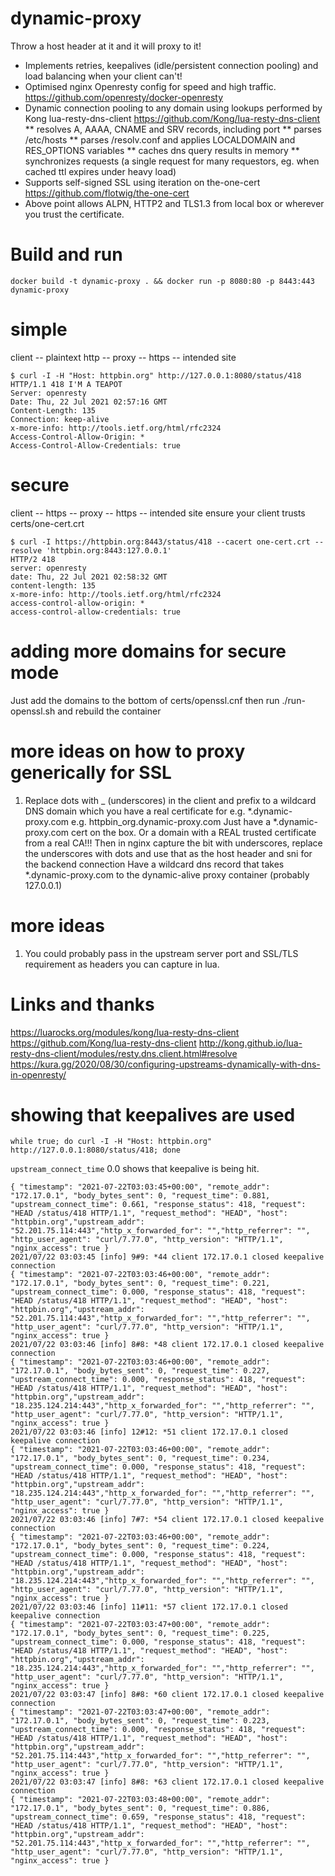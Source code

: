 # dynamic-proxy
Throw a host header at it and it will proxy to it!
* Implements retries, keepalives (idle/persistent connection pooling) and load balancing when your client can't!
* Optimised nginx Openresty config for speed and high traffic. https://github.com/openresty/docker-openresty
* Dynamic connection pooling to any domain using lookups performed by Kong lua-resty-dns-client https://github.com/Kong/lua-resty-dns-client
** resolves A, AAAA, CNAME and SRV records, including port
** parses /etc/hosts
** parses /resolv.conf and applies LOCALDOMAIN and RES_OPTIONS variables
** caches dns query results in memory
** synchronizes requests (a single request for many requestors, eg. when cached ttl expires under heavy load)
* Supports self-signed SSL using iteration on the-one-cert https://github.com/flotwig/the-one-cert
* Above point allows ALPN, HTTP2 and TLS1.3 from local box or wherever you trust the certificate.

# Build and run
`docker build -t dynamic-proxy . && docker run -p 8080:80 -p 8443:443 dynamic-proxy`

# simple 
client -- plaintext http -- proxy -- https -- intended site

```
$ curl -I -H "Host: httpbin.org" http://127.0.0.1:8080/status/418
HTTP/1.1 418 I'M A TEAPOT
Server: openresty
Date: Thu, 22 Jul 2021 02:57:16 GMT
Content-Length: 135
Connection: keep-alive
x-more-info: http://tools.ietf.org/html/rfc2324
Access-Control-Allow-Origin: *
Access-Control-Allow-Credentials: true
```

# secure
client -- https -- proxy -- https -- intended site
ensure your client trusts certs/one-cert.crt

```
$ curl -I https://httpbin.org:8443/status/418 --cacert one-cert.crt --resolve 'httpbin.org:8443:127.0.0.1'
HTTP/2 418 
server: openresty
date: Thu, 22 Jul 2021 02:58:32 GMT
content-length: 135
x-more-info: http://tools.ietf.org/html/rfc2324
access-control-allow-origin: *
access-control-allow-credentials: true
```

# adding more domains for secure mode
Just add the domains to the bottom of certs/openssl.cnf
then run ./run-openssl.sh
and rebuild the container

# more ideas on how to proxy generically for SSL
1. Replace dots with _ (underscores) in the client and prefix to a wildcard DNS domain which you have a real certificate for e.g. *.dynamic-proxy.com
e.g. httpbin_org.dynamic-proxy.com
Just have a *.dynamic-proxy.com cert on the box. Or a domain with a REAL trusted certificate from a real CA!!!
Then in nginx capture the bit with underscores, replace the underscores with dots and use that as the host header and sni for the backend connection
Have a wildcard dns record that takes *.dynamic-proxy.com to the dynamic-alive proxy container (probably 127.0.0.1)

# more ideas
1. You could probably pass in the upstream server port and SSL/TLS requirement as headers you can capture in lua.

# Links and thanks

https://luarocks.org/modules/kong/lua-resty-dns-client
https://github.com/Kong/lua-resty-dns-client
http://kong.github.io/lua-resty-dns-client/modules/resty.dns.client.html#resolve
https://kura.gg/2020/08/30/configuring-upstreams-dynamically-with-dns-in-openresty/

# showing that keepalives are used
 `while true; do curl -I -H "Host: httpbin.org" http://127.0.0.1:8080/status/418; done`

 `upstream_connect_time` 0.0 shows that keepalive is being hit.
```
{ "timestamp": "2021-07-22T03:03:45+00:00", "remote_addr": "172.17.0.1", "body_bytes_sent": 0, "request_time": 0.881, "upstream_connect_time": 0.661, "response_status": 418, "request": "HEAD /status/418 HTTP/1.1", "request_method": "HEAD", "host": "httpbin.org","upstream_addr": "52.201.75.114:443","http_x_forwarded_for": "","http_referrer": "", "http_user_agent": "curl/7.77.0", "http_version": "HTTP/1.1", "nginx_access": true }
2021/07/22 03:03:45 [info] 9#9: *44 client 172.17.0.1 closed keepalive connection
{ "timestamp": "2021-07-22T03:03:46+00:00", "remote_addr": "172.17.0.1", "body_bytes_sent": 0, "request_time": 0.221, "upstream_connect_time": 0.000, "response_status": 418, "request": "HEAD /status/418 HTTP/1.1", "request_method": "HEAD", "host": "httpbin.org","upstream_addr": "52.201.75.114:443","http_x_forwarded_for": "","http_referrer": "", "http_user_agent": "curl/7.77.0", "http_version": "HTTP/1.1", "nginx_access": true }
2021/07/22 03:03:46 [info] 8#8: *48 client 172.17.0.1 closed keepalive connection
{ "timestamp": "2021-07-22T03:03:46+00:00", "remote_addr": "172.17.0.1", "body_bytes_sent": 0, "request_time": 0.227, "upstream_connect_time": 0.000, "response_status": 418, "request": "HEAD /status/418 HTTP/1.1", "request_method": "HEAD", "host": "httpbin.org","upstream_addr": "18.235.124.214:443","http_x_forwarded_for": "","http_referrer": "", "http_user_agent": "curl/7.77.0", "http_version": "HTTP/1.1", "nginx_access": true }
2021/07/22 03:03:46 [info] 12#12: *51 client 172.17.0.1 closed keepalive connection
{ "timestamp": "2021-07-22T03:03:46+00:00", "remote_addr": "172.17.0.1", "body_bytes_sent": 0, "request_time": 0.234, "upstream_connect_time": 0.000, "response_status": 418, "request": "HEAD /status/418 HTTP/1.1", "request_method": "HEAD", "host": "httpbin.org","upstream_addr": "18.235.124.214:443","http_x_forwarded_for": "","http_referrer": "", "http_user_agent": "curl/7.77.0", "http_version": "HTTP/1.1", "nginx_access": true }
2021/07/22 03:03:46 [info] 7#7: *54 client 172.17.0.1 closed keepalive connection
{ "timestamp": "2021-07-22T03:03:46+00:00", "remote_addr": "172.17.0.1", "body_bytes_sent": 0, "request_time": 0.224, "upstream_connect_time": 0.000, "response_status": 418, "request": "HEAD /status/418 HTTP/1.1", "request_method": "HEAD", "host": "httpbin.org","upstream_addr": "18.235.124.214:443","http_x_forwarded_for": "","http_referrer": "", "http_user_agent": "curl/7.77.0", "http_version": "HTTP/1.1", "nginx_access": true }
2021/07/22 03:03:46 [info] 11#11: *57 client 172.17.0.1 closed keepalive connection
{ "timestamp": "2021-07-22T03:03:47+00:00", "remote_addr": "172.17.0.1", "body_bytes_sent": 0, "request_time": 0.225, "upstream_connect_time": 0.000, "response_status": 418, "request": "HEAD /status/418 HTTP/1.1", "request_method": "HEAD", "host": "httpbin.org","upstream_addr": "18.235.124.214:443","http_x_forwarded_for": "","http_referrer": "", "http_user_agent": "curl/7.77.0", "http_version": "HTTP/1.1", "nginx_access": true }
2021/07/22 03:03:47 [info] 8#8: *60 client 172.17.0.1 closed keepalive connection
{ "timestamp": "2021-07-22T03:03:47+00:00", "remote_addr": "172.17.0.1", "body_bytes_sent": 0, "request_time": 0.223, "upstream_connect_time": 0.000, "response_status": 418, "request": "HEAD /status/418 HTTP/1.1", "request_method": "HEAD", "host": "httpbin.org","upstream_addr": "52.201.75.114:443","http_x_forwarded_for": "","http_referrer": "", "http_user_agent": "curl/7.77.0", "http_version": "HTTP/1.1", "nginx_access": true }
2021/07/22 03:03:47 [info] 8#8: *63 client 172.17.0.1 closed keepalive connection
{ "timestamp": "2021-07-22T03:03:48+00:00", "remote_addr": "172.17.0.1", "body_bytes_sent": 0, "request_time": 0.886, "upstream_connect_time": 0.659, "response_status": 418, "request": "HEAD /status/418 HTTP/1.1", "request_method": "HEAD", "host": "httpbin.org","upstream_addr": "52.201.75.114:443","http_x_forwarded_for": "","http_referrer": "", "http_user_agent": "curl/7.77.0", "http_version": "HTTP/1.1", "nginx_access": true }
```

